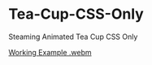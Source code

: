 # Tea-Cup-CSS-Only
Steaming Animated Tea Cup CSS Only

[Working Example .webm](https://github.com/Shaheryarkhalid/Animated-Button-With-Border-Hover-Animation/assets/41621149/46cde162-d2c2-481a-9664-3e091f895015)
